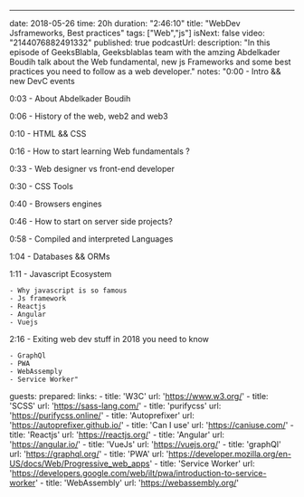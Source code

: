 ---
date: 2018-05-26
time: 20h
duration: "2:46:10"
title: "WebDev Jsframeworks, Best practices"
tags: ["Web","js"]
isNext: false
video: "2144076882491332"
published: true
podcastUrl:
description: "In this episode of GeeksBlabla, Geeksblablas team with the amzing Abdelkader Boudih talk about the Web fundamental, new js Frameworks and some best practices you need to follow as a web developer."
notes: "0:00 - Intro && new DevC events

0:03 - About Abdelkader Boudih

0:06 - History of the web, web2 and web3

0:10 - HTML && CSS

0:16 - How to start learning Web fundamentals ?

0:33 - Web designer vs front-end developer

0:30 - CSS Tools

0:40 - Browsers engines

0:46 - How to start on server side projects?

0:58 - Compiled and interpreted Languages

1:04 - Databases && ORMs

1:11 - Javascript Ecosystem

    - Why javascript is so famous
    - Js framework
    - Reactjs
    - Angular
    - Vuejs

2:16 - Exiting web dev stuff in 2018 you need to know

    - GraphQl
    - PWA
    - WebAssemply
    - Service Worker"
guests: 
prepared: 
links: 
    - title: 'W3C'
      url: 'https://www.w3.org/'
    - title: 'SCSS'
      url: 'https://sass-lang.com/'
    - title: 'purifycss'
      url: 'https://purifycss.online/'
    - title: 'Autoprefixer'
      url: 'https://autoprefixer.github.io/'
    - title: 'Can I use' 
      url: 'https://caniuse.com/'
    - title: 'Reactjs'
      url: 'https://reactjs.org/'
    - title: 'Angular' 
      url: 'https://angular.io/'
    - title: 'VueJs'
      url: 'https://vuejs.org/'
    - title: 'graphQl'
      url: 'https://graphql.org/'
    - title: 'PWA'
      url: 'https://developer.mozilla.org/en-US/docs/Web/Progressive_web_apps'
    - title: 'Service Worker' 
      url: 'https://developers.google.com/web/ilt/pwa/introduction-to-service-worker'
    - title: 'WebAssembly'
      url: 'https://webassembly.org/'
